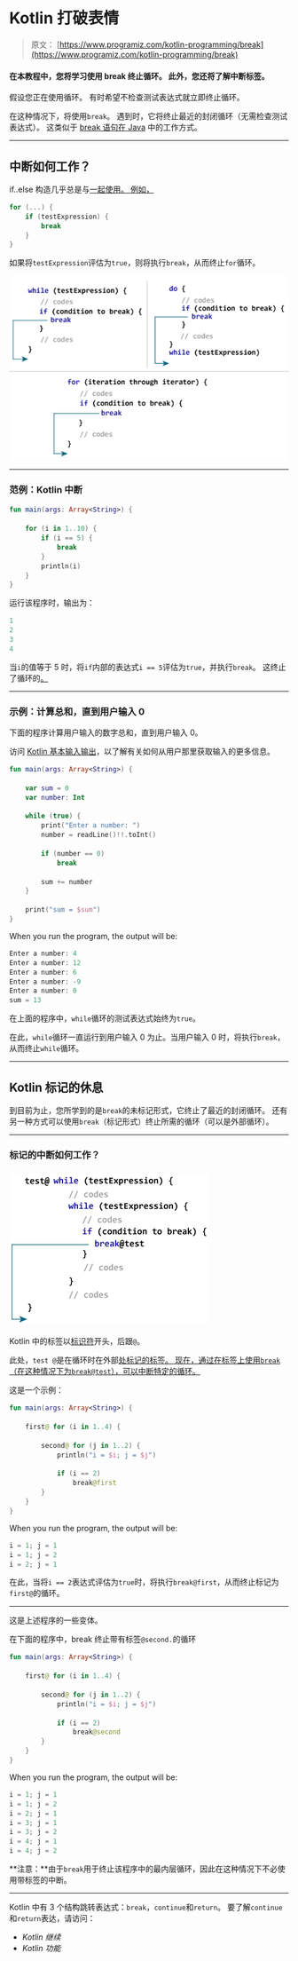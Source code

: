 # Kotlin 打破表情

> 原文： [https://www.programiz.com/kotlin-programming/break](https://www.programiz.com/kotlin-programming/break)

#### 在本教程中，您将学习使用 break 终止循环。 此外，您还将了解中断标签。

假设您正在使用循环。 有时希望不检查测试表达式就立即终止循环。

在这种情况下，将使用`break`。 遇到时，它将终止最近的封闭循环（无需检查测试表达式）。 这类似于 [break 语句在 Java](/java-programming/break-statement "Java break Statement") 中的工作方式。

* * *

## 中断如何工作？

if..else 构造几乎总是与[一起使用。 例如，](/kotlin-programming/if-expression "Kotlin if...else")

```kt
for (...) {
    if (testExpression) {
        break
    }
}
```

如果将`testExpression`评估为`true`，则将执行`break`，从而终止`for`循环。

![Kotlin break](img/883ed53898fb6ecf0fdad2042b5ff270.png)

* * *

### 范例：Kotlin 中断

```kt
fun main(args: Array<String>) {

    for (i in 1..10) {
        if (i == 5) {
            break
        }
        println(i)
    }
}
```

运行该程序时，输出为：

```kt
1
2
3
4

```

当`i`的值等于 5 时，将`if`内部的表达式`i == 5`评估为`true`，并执行`break`。 这终止了循环的[。](/kotlin-programming/for-loop "Java for Loop")

* * *

### 示例：计算总和，直到用户输入 0

下面的程序计算用户输入的数字总和，直到用户输入 0。

访问 [Kotlin 基本输入输出](/kotlin-programming/input-output)，以了解有关如何从用户那里获取输入的更多信息。

```kt
fun main(args: Array<String>) {

    var sum = 0
    var number: Int

    while (true) {
        print("Enter a number: ")
        number = readLine()!!.toInt()

        if (number == 0)
            break

        sum += number
    }

    print("sum = $sum")
}
```

When you run the program, the output will be:

```kt
Enter a number: 4
Enter a number: 12
Enter a number: 6
Enter a number: -9
Enter a number: 0
sum = 13
```

在上面的程序中，`while`循环的测试表达式始终为`true`。

在此，`while`循环一直运行到用户输入 0 为止。当用户输入 0 时，将执行`break`，从而终止`while`循环。

* * *

## Kotlin 标记的休息

到目前为止，您所学到的是`break`的未标记形式，它终止了最近的封闭循环。 还有另一种方式可以使用`break`（标记形式）终止所需的循环（可以是外部循环）。

* * *

### 标记的中断如何工作？

### ![Kotlin Labeled break](img/3a94e754a9aa1b9e521cb123e607b041.png)

Kotlin 中的标签以[标识符](/kotlin-programming/keywords-identifiers#identifiers "Kotlin identifier")开头，后跟`@`。

此处，`test @`是在循环时在外部[处标记的标签。 现在，通过在标签上使用`break`（在这种情况下为`break@test`），可以中断特定的循环。](/kotlin-programming/while-loop "Kotlin while Loop")

这是一个示例：

```kt
fun main(args: Array<String>) {

    first@ for (i in 1..4) {

        second@ for (j in 1..2) {
            println("i = $i; j = $j")

            if (i == 2)
                break@first
        }
    }
}
```

When you run the program, the output will be:

```kt
i = 1; j = 1
i = 1; j = 2
i = 2; j = 1
```

在此，当将`i == 2`表达式评估为`true`时，将执行`break@first`，从而终止标记为`first@`的循环。

* * *

这是上述程序的一些变体。

在下面的程序中，break 终止带有标签`@second.`的循环

```kt
fun main(args: Array<String>) {

    first@ for (i in 1..4) {

        second@ for (j in 1..2) {
            println("i = $i; j = $j")

            if (i == 2)
                break@second
        }
    }
}

```

When you run the program, the output will be:

```kt
i = 1; j = 1
i = 1; j = 2
i = 2; j = 1
i = 3; j = 1
i = 3; j = 2
i = 4; j = 1
i = 4; j = 2
```

**注意：**由于`break`用于终止该程序中的最内层循环，因此在这种情况下不必使用带标签的中断。

* * *

Kotlin 中有 3 个结构跳转表达式：`break`，`continue`和`return`。 要了解`continue`和`return`表达，请访问：

*   *Kotlin 继续*
*   *Kotlin 功能*